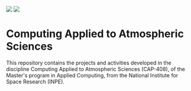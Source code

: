 <img src="https://cbi.izt.uam.mx/coddaa/images/licenciaturas/atmosfericas/atmos_02.jpg"  />
<img src="https://cbi.izt.uam.mx/coddaa/images/licenciaturas/atmosfericas/atmos_03.jpg"  />

# Computing Applied to Atmospheric Sciences
 This repository contains the projects and activities developed in the discipline Computing Applied to Atmospheric Sciences (CAP-408), of the Master's program in Applied Computing, from the National Institute for Space Research (INPE).
